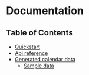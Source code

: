 # Documentation

## Table of Contents

- [Quickstart](quickstart)
- [Api reference](api)
- [Generated calendar data](generated-data)
  - [Sample data](sample-data)
  